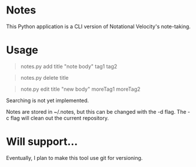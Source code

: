 # Notes
This Python application is a CLI version of Notational Velocity's note-taking.

# Usage
> notes.py add title "note body" tag1 tag2

> notes.py delete title

> note.py edit title "new body" moreTag1 moreTag2

Searching is not yet implemented.

Notes are stored in ~/.notes, but this can be changed with the -d flag. The -c flag will clean out the current repository.

# Will support…
Eventually, I plan to make this tool use git for versioning.